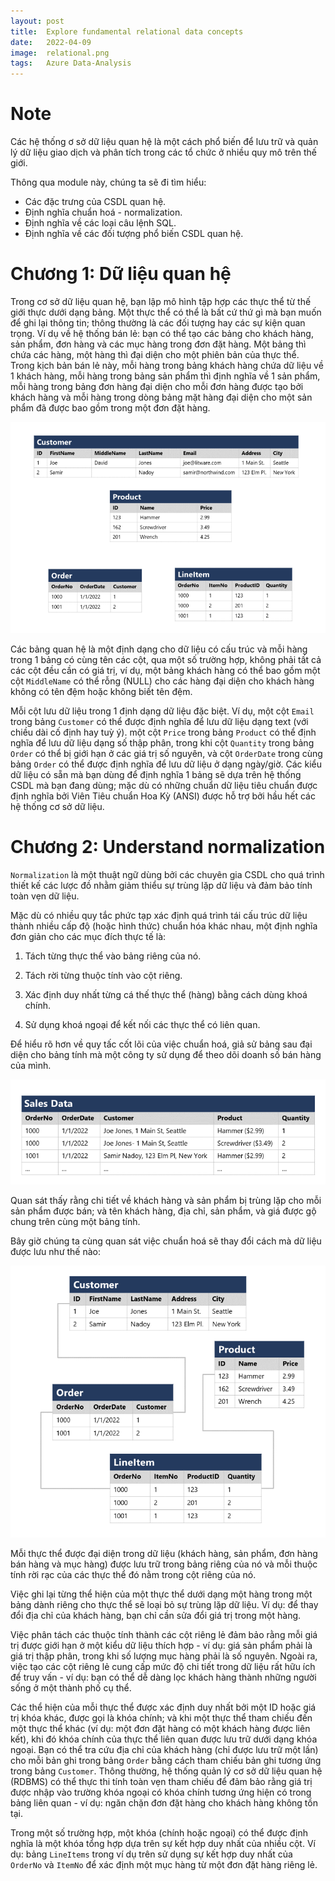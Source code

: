 ```yaml
---
layout: post
title:  Explore fundamental relational data concepts
date:   2022-04-09
image:  relational.png
tags:   Azure Data-Analysis
---
```


# Note

Các hệ thống ơ sở dữ liệu quan hệ là một cách phổ biến để lưu trữ và quản lý dữ liệu giao dịch và phân tích trong các tổ chức ở nhiều quy mô trên thế giới.

Thông qua module này, chúng ta sẽ đi tìm hiểu:

- Các đặc trưng của CSDL quan hệ.
- Định nghĩa chuẩn hoá - normalization.
- Định nghĩa về các loại câu lệnh SQL.
- Định nghĩa về các đối tượng phổ biến CSDL quan hệ.

# Chương 1: Dữ liệu quan hệ

Trong cơ sở dữ liệu quan hệ, bạn lập mô hình tập hợp các thực thể từ thế giới thực dưới dạng bảng. Một thực thể có thể là bất cứ thứ gì mà bạn muốn để ghi lại thông tin; thông thường là các đối tượng hay các sự kiện quan trọng. Ví dụ về hệ thống bán lẻ: bạn có thể tạo các bảng cho khách hàng, sản phẩm, đơn hàng và các mục hàng trong đơn đặt hàng. Một bảng thì chứa các hàng, một hàng thì đại diện cho một phiên bản của thực thể. Trong kịch bản bán lẻ này, mỗi hàng trong bảng khách hàng chứa dữ liệu về 1 khách hàng, mỗi hàng trong bảng sản phẩm thì định nghĩa về 1 sản phẩm, mỗi hàng trong bảng đơn hàng đại diện cho mỗi đơn hàng được tạo bởi khách hàng và mỗi hàng trong dòng bảng mặt hàng đại diện cho một sản phẩm đã được bao gồm trong một đơn đặt hàng.

![](https://raw.githubusercontent.com/namnhat239/namnhat239.github.io/main/images/relational_db/1.png)

Các bảng quan hệ là một định dạng cho dữ liệu có cấu trúc và mỗi hàng trong 1 bảng có cùng tên các cột, qua một số trường hợp, không phải tất cả các cột đều cần có giá trị, ví dụ, một bảng khách hàng có thể bao gồm một cột `MiddleName` có thể rỗng (NULL) cho các hàng đại diện cho khách hàng không có tên đệm hoặc không biết tên đệm.

Mỗi cột lưu dữ liệu trong 1 định dạng dữ liệu đặc biệt. Ví dụ, một cột `Email` trong bảng `Customer` có thể được định nghĩa để lưu dữ liệu dạng text (với chiều dài cố định hay tuỳ ý). một cột `Price` trong bảng `Product` có thể định nghĩa để lưu dữ liệu dạng số thập phân, trong khi cột `Quantity` trong bảng `Order` có thể bị giới hạn ở các giá trị số nguyên, và cột `OrderDate` trong cùng bảng `Order` có thể được định nghĩa để lưu dữ liệu ở dạng ngày/giờ. Các kiểu dữ liệu có sẵn mà bạn dùng để định nghĩa 1 bảng sẽ dựa trên hệ thống CSDL mà bạn đang dùng; mặc dù có những chuẩn dữ liệu tiêu chuẩn được định nghĩa bởi Viên Tiêu chuẩn Hoa Kỳ (ANSI) được hỗ trợ bởi hầu hết các hệ thống cơ sở dữ liệu.

# Chương 2: Understand normalization

`Normalization` là một thuật ngữ dùng bởi các chuyên gia CSDL cho quá trình thiết kế các lược đồ nhằm giảm thiểu sự trùng lặp dữ liệu và đảm bảo tính toàn vẹn dữ liệu.

Mặc dù có nhiều quy tắc phức tạp xác định quá trình tái cấu trúc dữ liệu thành nhiều cấp độ (hoặc hình thức) chuẩn hóa khác nhau, một định nghĩa đơn giản cho các mục đích thực tế là:

1. Tách từng thực thể vào bảng riêng của nó.

2. Tách rời từng thuộc tính vào cột riêng. 

3. Xác định duy nhất từng cá thế thực thể (hàng) bằng cách dùng khoá chính.

4. Sử dụng khoá ngoại để kết nối các thực thể có liên quan.

Để hiểu rõ hơn về quy tấc cốt lõi của việc chuẩn hoá, giả sử bảng sau đại diện cho bảng tính mà một công ty sử dụng để theo dõi doanh số bán hàng của mình.

![](https://raw.githubusercontent.com/namnhat239/namnhat239.github.io/main/images/relational_db/2.png)

Quan sát thấy rằng chi tiết về khách hàng và sản phẩm bị trùng lặp cho mỗi sản phẩm được bán; và tên khách hàng, địa chỉ, sản phẩm, và giá được gộ chung trên cùng một bảng tính.

Bây giờ chúng ta cùng quan sát việc chuẩn hoá sẽ thay đổi cách mà dữ liệu được lưu như thế nào:

![](https://raw.githubusercontent.com/namnhat239/namnhat239.github.io/main/images/relational_db/3.png)

Mỗi thực thể được đại diện trong dữ liệu (khách hàng, sản phẩm, đơn hàng bán hàng và mục hàng) được lưu trữ trong bảng riêng của nó và mỗi thuộc tính rời rạc của các thực thể đó nằm trong cột riêng của nó.

Việc ghi lại từng thể hiện của một thực thể dưới dạng một hàng trong một bảng dành riêng cho thực thể sẽ loại bỏ sự trùng lặp dữ liệu. Ví dụ: để thay đổi địa chỉ của khách hàng, bạn chỉ cần sửa đổi giá trị trong một hàng.

Việc phân tách các thuộc tính thành các cột riêng lẻ đảm bảo rằng mỗi giá trị được giới hạn ở một kiểu dữ liệu thích hợp - ví dụ: giá sản phẩm phải là giá trị thập phân, trong khi số lượng mục hàng phải là số nguyên. Ngoài ra, việc tạo các cột riêng lẻ cung cấp mức độ chi tiết trong dữ liệu rất hữu ích để truy vấn - ví dụ: bạn có thể dễ dàng lọc khách hàng thành những người sống ở một thành phố cụ thể.

Các thể hiện của mỗi thực thể được xác định duy nhất bởi một ID hoặc giá trị khóa khác, được gọi là khóa chính; và khi một thực thể tham chiếu đến một thực thể khác (ví dụ: một đơn đặt hàng có một khách hàng được liên kết), khi đó khóa chính của thực thể liên quan được lưu trữ dưới dạng khóa ngoại. Bạn có thể tra cứu địa chỉ của khách hàng (chỉ được lưu trữ một lần) cho mỗi bản ghi trong bảng `Order` bằng cách tham chiếu bản ghi tương ứng trong bảng `Customer`. Thông thường, hệ thống quản lý cơ sở dữ liệu quan hệ (RDBMS) có thể thực thi tính toàn vẹn tham chiếu để đảm bảo rằng giá trị được nhập vào trường khóa ngoại có khóa chính tương ứng hiện có trong bảng liên quan - ví dụ: ngăn chặn đơn đặt hàng cho khách hàng không tồn tại.

Trong một số trường hợp, một khóa (chính hoặc ngoại) có thể được định nghĩa là một khóa tổng hợp dựa trên sự kết hợp duy nhất của nhiều cột. Ví dụ: bảng `LineItems` trong ví dụ trên sử dụng sự kết hợp duy nhất của `OrderNo` và `ItemNo` để xác định một mục hàng từ một đơn đặt hàng riêng lẻ.